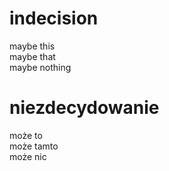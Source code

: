 # indecision

maybe this  
maybe that  
maybe nothing  

# niezdecydowanie

może to  
może tamto  
może nic  